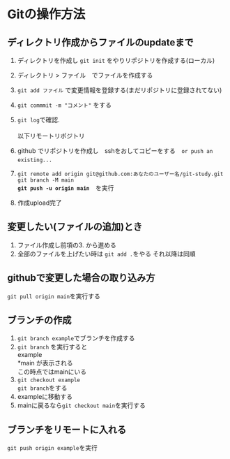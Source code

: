 # Gitの操作方法

## ディレクトリ作成からファイルのupdateまで
1. ディレクトリを作成し `git init` をやりリポジトリを作成する(ローカル)
2. ディレクトリ > ファイル　でファイルを作成する
3. `git add ファイル` で変更情報を登録する(まだリポジトリに登録されてない)　
4. `git commmit -m "コメント"` をする
5. `git log`で確認.<br><br>  以下リモートリポジトリ  
 
7. github でリポジトリを作成し　sshをおしてコピーをする　`or push an existing...`　
8. `git remote add origin git@github.com:あなたのユーザー名/git-study.git
git branch -M main`<br>
**`git push -u origin main`**　を実行
8. 作成upload完了

## 変更したい(ファイルの追加)とき
1. ファイル作成し前項の3. から進める　　
2. 全部のファイルを上げたい時は `git add .`をやる  それ以降は同順

## githubで変更した場合の取り込み方
   `git pull origin main`を実行する

## ブランチの作成
1. `git branch example`でブランチを作成する
2. `git branch` を実行すると<br>example<br>*main が表示される<br>この時点ではmainにいる
3. `git checkout example`<br>`git branch`をする
4. exampleに移動する
5. mainに戻るなら`git checkout main`を実行する

## ブランチをリモートに入れる
   `git push origin example`を実行

